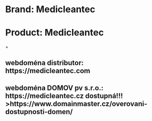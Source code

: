 <h1>Brand: Medicleantec </h1>
<h1>Product: Medicleantec </h1>+
<h2>webdoména distributor: https://medicleantec.com</h2>
<h2>webdoména DOMOV pv s.r.o.: https://medicleantec.cz dostupná!!! >https://www.domainmaster.cz/overovani-dostupnosti-domen/</h2>
